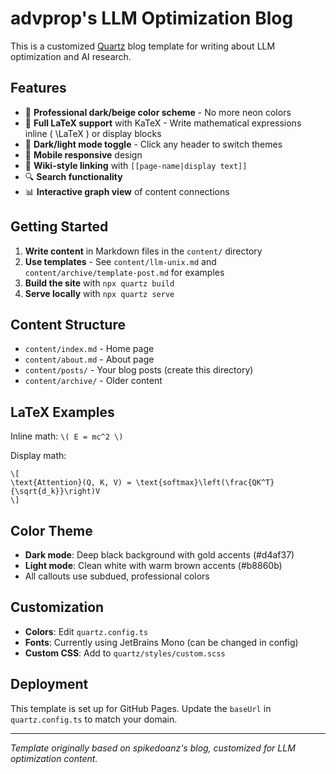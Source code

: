 # advprop's LLM Optimization Blog

This is a customized [Quartz](https://quartz.jzhao.xyz/) blog template for writing about LLM optimization and AI research.

## Features

- 🎨 **Professional dark/beige color scheme** - No more neon colors
- 📐 **Full LaTeX support** with KaTeX - Write mathematical expressions inline \( \LaTeX \) or display blocks
- 🌙 **Dark/light mode toggle** - Click any header to switch themes
- 📱 **Mobile responsive** design
- 🔗 **Wiki-style linking** with `[[page-name|display text]]`
- 🔍 **Search functionality**
- 📊 **Interactive graph view** of content connections

## Getting Started

1. **Write content** in Markdown files in the `content/` directory
2. **Use templates** - See `content/llm-unix.md` and `content/archive/template-post.md` for examples
3. **Build the site** with `npx quartz build`
4. **Serve locally** with `npx quartz serve`

## Content Structure

- `content/index.md` - Home page
- `content/about.md` - About page  
- `content/posts/` - Your blog posts (create this directory)
- `content/archive/` - Older content

## LaTeX Examples

Inline math: `\( E = mc^2 \)`

Display math:
```
\[
\text{Attention}(Q, K, V) = \text{softmax}\left(\frac{QK^T}{\sqrt{d_k}}\right)V
\]
```

## Color Theme

- **Dark mode**: Deep black background with gold accents (#d4af37)
- **Light mode**: Clean white with warm brown accents (#b8860b)
- All callouts use subdued, professional colors

## Customization

- **Colors**: Edit `quartz.config.ts` 
- **Fonts**: Currently using JetBrains Mono (can be changed in config)
- **Custom CSS**: Add to `quartz/styles/custom.scss`

## Deployment

This template is set up for GitHub Pages. Update the `baseUrl` in `quartz.config.ts` to match your domain.

---

*Template originally based on spikedoanz's blog, customized for LLM optimization content.*
